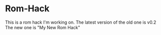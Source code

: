 # Rom-Hack
This is a rom hack I'm working on. The latest version of the old one is v0.2
The new one is "My New Rom Hack"
